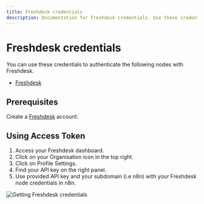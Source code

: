 ```yaml
---
title: Freshdesk credentials
description: Documentation for Freshdesk credentials. Use these credentials to authenticate Freshdesk in n8n, a workflow automation platform.
---
```


# Freshdesk credentials

You can use these credentials to authenticate the following nodes with Freshdesk.

- [Freshdesk](/integrations/builtin/app-nodes/n8n-nodes-base.freshdesk/)

## Prerequisites

Create a [Freshdesk](https://freshdesk.com/) account.

## Using Access Token

1. Access your Freshdesk dashboard.
2. Click on your Organisation icon in the top right.
3. Click on Profile Settings.
4. Find your API key on the right panel.
5. Use provided API key and your subdomain (i.e n8n) with your Freshdesk node credentials in n8n.

![Getting Freshdesk credentials](/_images/integrations/builtin/credentials/freshdesk/using-access-token.gif)

